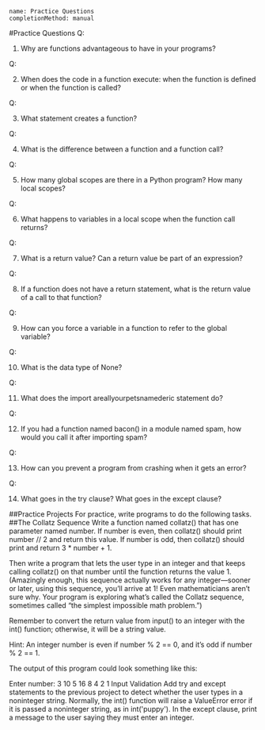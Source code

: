 ```ngMeta
name: Practice Questions
completionMethod: manual
```
#Practice Questions
Q:

1. Why are functions advantageous to have in your programs?

Q:

2. When does the code in a function execute: when the function is defined or when the function is called?

Q:

3. What statement creates a function?

Q:

4. What is the difference between a function and a function call?

Q:

5. How many global scopes are there in a Python program? How many local scopes?

Q:

6. What happens to variables in a local scope when the function call returns?

Q:

7. What is a return value? Can a return value be part of an expression?

Q:

8. If a function does not have a return statement, what is the return value of a call to that function?

Q:

9. How can you force a variable in a function to refer to the global variable?

Q:

10. What is the data type of None?

Q:

11. What does the import areallyourpetsnamederic statement do?

Q:

12. If you had a function named bacon() in a module named spam, how would you call it after importing spam?

Q:

13. How can you prevent a program from crashing when it gets an error?

Q:

14. What goes in the try clause? What goes in the except clause?

##Practice Projects
For practice, write programs to do the following tasks.
##The Collatz Sequence
Write a function named collatz() that has one parameter named number. If number is even, then collatz() should print number // 2 and return this value. If number is odd, then collatz() should print and return 3 * number + 1.

Then write a program that lets the user type in an integer and that keeps calling collatz() on that number until the function returns the value 1. (Amazingly enough, this sequence actually works for any integer—sooner or later, using this sequence, you’ll arrive at 1! Even mathematicians aren’t sure why. Your program is exploring what’s called the Collatz sequence, sometimes called “the simplest impossible math problem.”)

Remember to convert the return value from input() to an integer with the int() function; otherwise, it will be a string value.

Hint: An integer number is even if number % 2 == 0, and it’s odd if number % 2 == 1.

The output of this program could look something like this:


Enter number:
3
10
5
16
8
4
2
1
Input Validation
Add try and except statements to the previous project to detect whether the user types in a noninteger string. Normally, the int() function will raise a ValueError error if it is passed a noninteger string, as in int('puppy'). In the except clause, print a message to the user saying they must enter an integer.

